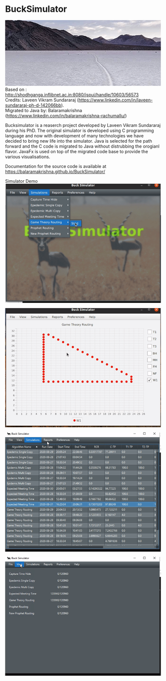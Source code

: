 # BuckSimulator
![Buck Simulator Splash](/images/Splash.gif)
Based on : http://shodhganga.inflibnet.ac.in:8080/jspui/handle/10603/56573  
Credits: Laveen Vikram Sundararaj  (https://www.linkedin.com/in/laveen-sundararaj-ph-d-142066bb).  
Migrated to Java by: Balaramakrishna (https://www.linkedin.com/in/balaramakrishna-rachumallu/)  

Bucksimulator is a reaserch project developed by Laveen Vikram Sundararaj during his PhD.
The original simulator is developed using C programming language and now with development of many technologies we have decided to bring new life into the simulator.
Java is selected for the path forward and the C code is migrated to Java without distrubbing the orogianl flavor.
JavaFx is used on top of the migrated code base to provide the various visualisations.

Documentation for the source code is available at https://balaramakrishna.github.io/BuckSimulator/
  
Simulator Demo
![Demo 1](/images/Sim1.gif)
  
![Demo 2](/images/Sim2.gif)
  
![Demo 3](/images/Sim3.gif)
  
![Demo 4](/images/Sim4.gif)
